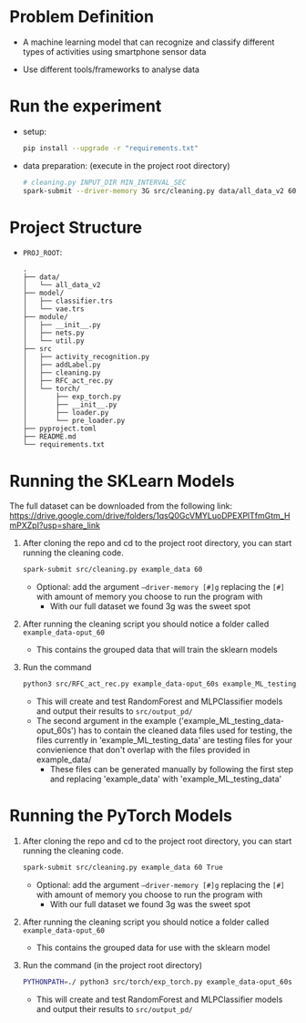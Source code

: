 # Problem Definition

-   A machine learning model that can recognize and classify different types of activities using smartphone sensor data

-   Use different tools/frameworks to analyse data

# Run the experiment

-   setup:

    ```bash
    pip install --upgrade -r "requirements.txt"
    ```

-   data preparation: (execute in the project root directory)

    ```bash
    # cleaning.py INPUT_DIR MIN_INTERVAL_SEC
    spark-submit --driver-memory 3G src/cleaning.py data/all_data_v2 60
    ```

# Project Structure

-   `PROJ_ROOT`:

    ``` example
    .
    ├── data/
    │   └── all_data_v2
    ├── model/
    │   ├── classifier.trs
    │   └── vae.trs
    ├── module/
    │   ├── __init__.py
    │   ├── nets.py
    │   └── util.py
    ├── src
    │   ├── activity_recognition.py
    │   ├── addLabel.py
    │   ├── cleaning.py
    │   ├── RFC_act_rec.py
    │   └── torch/
    │       ├── exp_torch.py
    │       ├── __init__.py
    │       ├── loader.py
    │       └── pre_loader.py
    ├── pyproject.toml
    ├── README.md
    └── requirements.txt
    ```

# Running the SKLearn Models

The full dataset can be downloaded from the following link: https://drive.google.com/drive/folders/1qsQ0GcVMYLuoDPEXPlTfmGtm_HmPXZpI?usp=share_link

1.  After cloning the repo and cd to the project root directory, you can start running the cleaning code.

    ```bash
    spark-submit src/cleaning.py example_data 60
    ```
    -   Optional: add the argument `–driver-memory [#]g` replacing the `[#]` with amount of memory you choose to run the program with
        -   With our full dataset we found 3g was the sweet spot

2.  After running the cleaning script you should notice a folder called `example_data-oput_60`

    -   This contains the grouped data that will train the sklearn models

3.  Run the command

    ```bash
    python3 src/RFC_act_rec.py example_data-oput_60s example_ML_testing_data-oput_60s
    ```

    -   This will create and test RandomForest and MLPClassifier models and output their results to `src/output_pd/`
    -   The second argument in the example ('example_ML_testing_data-oput_60s') has to contain the cleaned data files used for testing, the files currently in 'example_ML_testing_data' are testing files for your convienience that don't overlap with the files provided in example_data/
        -   These files can be generated manually by following the first step and replacing 'example_data' with 'example_ML_testing_data'

# Running the PyTorch Models

1.  After cloning the repo and cd to the project root directory, you can start running the cleaning code.

    ```bash
    spark-submit src/cleaning.py example_data 60 True
    ```

    -   Optional: add the argument `–driver-memory [#]g` replacing the `[#]` with amount of memory you choose to run the program with
        -   With our full dataset we found 3g was the sweet spot

2.  After running the cleaning script you should notice a folder called `example_data-oput_60`

    -   This contains the grouped data for use with the sklearn model


3.  Run the command (in the project root directory)

    ```bash
    PYTHONPATH=./ python3 src/torch/exp_torch.py example_data-oput_60s
    ```

    -   This will create and test RandomForest and MLPClassifier models and output their results to `src/output_pd/`
